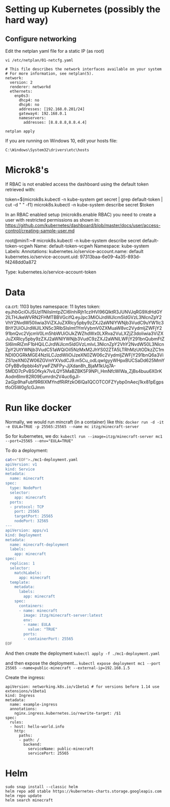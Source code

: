 # Setting up Kubernetes (possibly the hard way)

## Configure networking
Edit the netplan yaml file for a static IP
(as root)

`vi /etc/netplan/01-netcfg.yaml`

```
# This file describes the network interfaces available on your system
# For more information, see netplan(5).
network:
  version: 2
  renderer: networkd
  ethernets:
    enp0s3:
      dhcp4: no
      dhcp6: no
      addresses: [192.168.0.201/24]
      gateway4: 192.168.0.1
      nameservers:
        addresses: [8.8.8.8,8.8.4.4]
```

`netplan apply`

If you are running on Windows 10, edit your hosts file:

`C:\Windows\System32\drivers\etc\hosts`

# Microk8's
If RBAC is not enabled access the dashboard using the default token retrieved with:

token=$(microk8s.kubectl -n kube-system get secret | grep default-token | cut -d " " -f1)
microk8s.kubectl -n kube-system describe secret $token

In an RBAC enabled setup (microk8s.enable RBAC) you need to create a user with restricted
permissions as shown in:
https://github.com/kubernetes/dashboard/blob/master/docs/user/access-control/creating-sample-user.md

root@mini1:~# microk8s.kubectl -n kube-system describe secret default-token-vcgwh
Name:         default-token-vcgwh
Namespace:    kube-system
Labels:       <none>
Annotations:  kubernetes.io/service-account.name: default
              kubernetes.io/service-account.uid: 97313baa-6e09-4a35-893d-f4248dd0a872

Type:  kubernetes.io/service-account-token

Data
====
ca.crt:     1103 bytes
namespace:  11 bytes
token:      eyJhbGciOiJSUzI1NiIsImtpZCI6InhiRjh1czlHVl96QlktR3JUNVJqRG9XdHdGY2lLTHJkeWVRN2FHMTBBVGcifQ.eyJpc3MiOiJrdWJlcm5ldGVzL3NlcnZpY2VhY2NvdW50Iiwia3ViZXJuZXRlcy5pby9zZXJ2aWNlYWNjb3VudC9uYW1lc3BhY2UiOiJrdWJlLXN5c3RlbSIsImt1YmVybmV0ZXMuaW8vc2VydmljZWFjY291bnQvc2VjcmV0Lm5hbWUiOiJkZWZhdWx0LXRva2VuLXZjZ3doIiwia3ViZXJuZXRlcy5pby9zZXJ2aWNlYWNjb3VudC9zZXJ2aWNlLWFjY291bnQubmFtZSI6ImRlZmF1bHQiLCJrdWJlcm5ldGVzLmlvL3NlcnZpY2VhY2NvdW50L3NlcnZpY2UtYWNjb3VudC51aWQiOiI5NzMxM2JhYS02ZTA5LTRhMzUtODkzZC1mNDI0OGRkMGE4NzIiLCJzdWIiOiJzeXN0ZW06c2VydmljZWFjY291bnQ6a3ViZS1zeXN0ZW06ZGVmYXVsdCJ9.m5Cu_odLqwlgyyWHpxBUCSaDd625MmYOFyBBv9pbbi4sYywFZNFPy-JjXdan8h_BjaM1kUq7A-5MDD7cPvBSOfkyk7IviLQY5MaBZBK5F9NPi_HmNfcWlWa_ZjBs4buu6X0rKAodn6Imr82R09Eumrdn2V4uc6gJl-2aGjp9haFubf9R6lXMYndfRiRfzkO6lQa1QCOTCOFZYybp0nAecj1kx81pEgpstfoO5W0g1cGJmm

# Run like docker
Normally, we would run mincraft (in a container) like this:
`docker run -d -it -e EULA=TRUE -p 25565:25565 --name mc itzg/minecraft-server`

So for kubernetes, we do:
`kubectl run --image=itzg/minecraft-server mc1 --port=25565 --env="EULA=TRUE"`

To do a deployment:
```bash
cat<<"EOF">./mc1-deployment.yaml
apiVersion: v1
kind: Service
metadata:
  name: minecraft
spec:
  type: NodePort
  selector:
    app: minecraft
  ports:
  - protocol: TCP
    port: 25565
    targetPort: 25565
    nodePort: 32565
---
apiVersion: apps/v1
kind: Deployment
metadata:
  name: minecraft-deployment
  labels:
    app: minecraft
spec:
  replicas: 1
  selector:
    matchLabels:
      app: minecraft
  template:
    metadata:
      labels:
        app: minecraft
    spec:
      containers:
      - name: minecraft
        image: itzg/minecraft-server:latest
        env:
        - name: EULA
          value: "TRUE"
        ports:
        - containerPort: 25565
EOF

```

And then create the deployment
`kubectl apply -f ./mc1-deployment.yaml`

and then expose the deployment...
`kubectl expose deployment mc1 --port 25565 --name=public-minecraft --external-ip=192.168.1.5`

Create the ingress:
```dotnetcli
apiVersion: networking.k8s.io/v1beta1 # for versions before 1.14 use extensions/v1beta1
kind: Ingress
metadata:
  name: example-ingress
  annotations:
    nginx.ingress.kubernetes.io/rewrite-target: /$1
spec:
  rules:
  - host: hello-world.info
    http:
      paths:
      - path: /
        backend:
          serviceName: public-minecraft
          servicePort: 25565
```


# Helm
```
sudo snap install --classic helm
helm repo add stable https://kubernetes-charts.storage.googleapis.com
helm repo update
helm search minecraft
```
